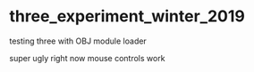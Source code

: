 # three_experiment_winter_2019

testing three with OBJ module loader

super ugly right now
mouse controls work
